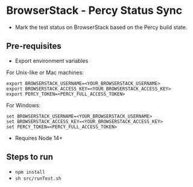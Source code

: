 # BrowserStack - Percy Status Sync
* Mark the test status on BrowserStack based on the Percy build state.

## Pre-requisites
* Export environment variables

For Unix-like or Mac machines:
````
export BROWSERSTACK_USERNAME=<YOUR_BROWSERSTACK_USERNAME> 
export BROWSERSTACK_ACCESS_KEY=<YOUR_BROWSERSTACK_ACCESS_KEY>
export PERCY_TOKEN=<PERCY_FULL_ACCESS_TOKEN>
````
For Windows:
````
set BROWSERSTACK_USERNAME=<YOUR_BROWSERSTACK_USERNAME> 
set BROWSERSTACK_ACCESS_KEY=<YOUR_BROWSERSTACK_ACCESS_KEY>
set PERCY_TOKEN=<PERCY_FULL_ACCESS_TOKEN>
````
* Requires Node 14+

## Steps to run
* `npm install`
* `sh src/runTest.sh`

